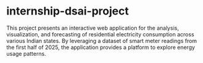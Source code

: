# internship-dsai-project
This project presents an interactive web application for the analysis, visualization, and forecasting of residential electricity consumption across various Indian states. By leveraging a dataset of smart meter readings from the first half of 2025, the application provides a platform to explore energy usage patterns.

